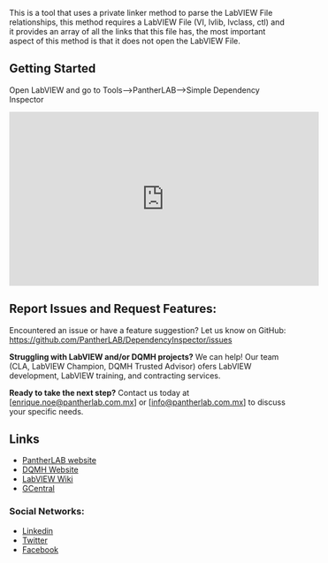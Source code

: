 This is a tool that uses a private linker method to parse the LabVIEW File relationships, this method requires a LabVIEW File (VI, lvlib, lvclass, ctl) and it provides an array of all the links that this file has, the most important aspect of this method is that it does not open the LabVIEW File.

## Getting Started

Open LabVIEW and go to Tools-->PantherLAB-->Simple Dependency Inspector

<iframe width="560" height="315" src="https://github.com/user-attachments/assets/11ca6f74-3081-4b22-a3ec-fe2b505240c1" frameborder="0" allow="accelerometer; autoplay; clipboard-write; encrypted-media; gyroscope; picture-in-picture" allowfullscreen></iframe>





## Report Issues and Request Features:
Encountered an issue or have a feature suggestion? Let us know on GitHub: 
https://github.com/PantherLAB/DependencyInspector/issues

**Struggling with LabVIEW and/or DQMH projects?** We can help! Our team (CLA, LabVIEW Champion, DQMH Trusted Advisor) ofers LabVIEW development, LabVIEW training, and contracting services.

**Ready to take the next step?** Contact us today at [enrique.noe@pantherlab.com.mx] or [info@pantherlab.com.mx] to discuss your specific needs.

## Links
- [PantherLAB website](https://pantherlab.com.mx/)
- [DQMH Website](https://dqmh.org/)
- [LabVIEW Wiki](https://labviewwiki.org/wiki/Home)
- [GCentral](https://www.gcentral.org/)

### Social Networks:
- [Linkedin](https://www.linkedin.com/company/pantherlabmx/)
- [Twitter](https://x.com/PantherLAB_)
- [Facebook](https://www.facebook.com/profile.php?id=61556228677680)
 
